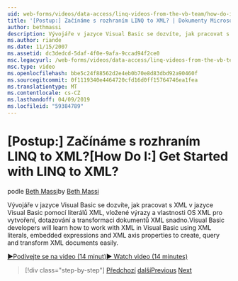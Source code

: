 ```yaml
---
uid: web-forms/videos/data-access/linq-videos-from-the-vb-team/how-do-i-get-started-with-linq-to-xml
title: '[Postup:] Začínáme s rozhraním LINQ to XML? | Dokumenty Microsoft'
author: bethmassi
description: Vývojáře v jazyce Visual Basic se dozvíte, jak pracovat s XML v jazyce Visual Basic pomocí literálů XML, vložené výrazy a vlastnosti osy XML k vytváření, dotazování a...
ms.author: riande
ms.date: 11/15/2007
ms.assetid: dc3dedcd-5daf-4f0e-9afa-9ccad94f2ce0
msc.legacyurl: /web-forms/videos/data-access/linq-videos-from-the-vb-team/how-do-i-get-started-with-linq-to-xml
msc.type: video
ms.openlocfilehash: bbe5c24f88562d2e4eb0b70e8d83dbd92a90460f
ms.sourcegitcommit: 0f1119340e4464720cfd16d0ff15764746ea1fea
ms.translationtype: MT
ms.contentlocale: cs-CZ
ms.lasthandoff: 04/09/2019
ms.locfileid: "59384789"
---
```

# <a name="how-do-i-get-started-with-linq-to-xml"></a><span data-ttu-id="27301-104">[Postup:] Začínáme s rozhraním LINQ to XML?</span><span class="sxs-lookup"><span data-stu-id="27301-104">[How Do I:] Get Started with LINQ to XML?</span></span>

<span data-ttu-id="27301-105">podle [Beth Massi](https://github.com/bethmassi)</span><span class="sxs-lookup"><span data-stu-id="27301-105">by [Beth Massi](https://github.com/bethmassi)</span></span>

<span data-ttu-id="27301-106">Vývojáře v jazyce Visual Basic se dozvíte, jak pracovat s XML v jazyce Visual Basic pomocí literálů XML, vložené výrazy a vlastnosti OS XML pro vytvoření, dotazování a transformaci dokumentů XML snadno.</span><span class="sxs-lookup"><span data-stu-id="27301-106">Visual Basic developers will learn how to work with XML in Visual Basic using XML literals, embedded expressions and XML axis properties to create, query and transform XML documents easily.</span></span>

[<span data-ttu-id="27301-107">&#9654;Podívejte se na video (14 minut)</span><span class="sxs-lookup"><span data-stu-id="27301-107">&#9654; Watch video (14 minutes)</span></span>](https://channel9.msdn.com/Blogs/ASP-NET-Site-Videos/how-do-i-get-started-with-linq-to-xml)

> [!div class="step-by-step"]
> <span data-ttu-id="27301-108">[Předchozí](how-do-i-upgrade-visual-basic-projects-to-enable-linq.md)
> [další](how-do-i-enable-xml-intellisense-and-use-xml-namespaces.md)</span><span class="sxs-lookup"><span data-stu-id="27301-108">[Previous](how-do-i-upgrade-visual-basic-projects-to-enable-linq.md)
[Next](how-do-i-enable-xml-intellisense-and-use-xml-namespaces.md)</span></span>
